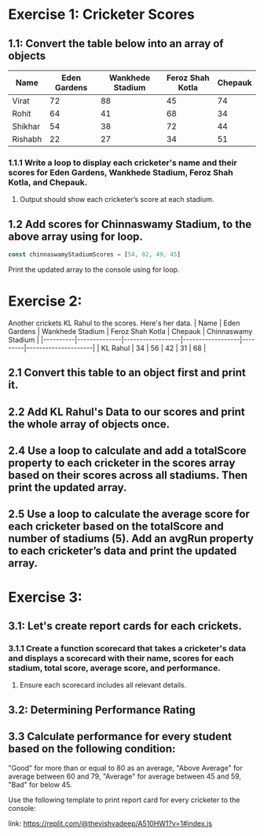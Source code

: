 # Exercise 1: Cricketer Scores

## 1.1: Convert the table below into an array of objects

| Name      | Eden Gardens | Wankhede Stadium | Feroz Shah Kotla | Chepauk |
|-----------|--------------|------------------|------------------|---------|
| Virat     | 72           | 88               | 45               | 74      |
| Rohit     | 64           | 41               | 68               | 34      |
| Shikhar   | 54           | 38               | 72               | 44      |
| Rishabh   | 22           | 27               | 34               | 51      |

### 1.1.1 Write a loop to display each cricketer's name and their scores for Eden Gardens, Wankhede Stadium, Feroz Shah Kotla, and Chepauk.
1. Output should show each cricketer’s score at each stadium.

## 1.2 Add scores for Chinnaswamy Stadium, to the above array using for loop.
```js
const chinnaswamyStadiumScores = [54, 82, 49, 45]
```
Print the updated array to the console using for loop.

# Exercise 2:
Another crickets KL Rahul to the scores. Here's her data.
| Name     | Eden Gardens | Wankhede Stadium | Feroz Shah Kotla | Chepauk | Chinnaswamy Stadium |
|----------|--------------|------------------|------------------|---------|---------------------|
| KL Rahul | 34           | 56               | 42               | 31      | 68                  |

## 2.1 Convert this table to an object first and print it.

## 2.2 Add KL Rahul's Data to our scores and print the whole array of objects once.

## 2.4 Use a loop to calculate and add a totalScore property to each cricketer in the scores array based on their scores across all stadiums. Then print the updated array.

## 2.5 Use a loop to calculate the average score for each cricketer based on the totalScore and number of stadiums (5). Add an avgRun property to each cricketer’s data and print the updated array.

# Exercise 3:

## 3.1: Let's create report cards for each crickets.
### 3.1.1 Create a function scorecard that takes a cricketer's data and displays a scorecard with their name, scores for each stadium, total score, average score, and performance.
1. Ensure each scorecard includes all relevant details.

## 3.2: Determining Performance Rating
## 3.3 Calculate performance for every student based on the following condition:
"Good" for more than or equal to 80 as an average,
"Above Average" for average between 60 and 79,
"Average" for average between 45 and 59,
"Bad" for below 45.

Use the following template to print report card for every cricketer to the console:


link: https://replit.com/@thevishvadeep/A510HW1?v=1#index.js
